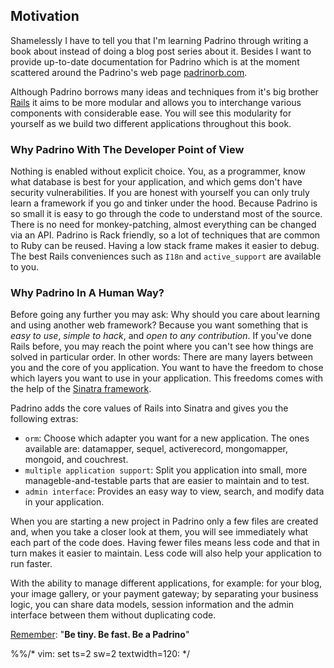 ## Motivation

Shamelessly I have to tell you that I'm learning Padrino through writing a book about instead of doing a blog post
series about it. Besides I want to provide up-to-date documentation for Padrino which is at the moment scattered around
the Padrino's web page [padrinorb.com](http://www.padrinorb.com/).


Although Padrino borrows many ideas and techniques from it's big brother [Rails](http://rubyonrails.org/) it aims to be
more modular and allows you to interchange various components with considerable ease. You will see this modularity for
yourself as we build two different applications throughout this book.


### Why Padrino With The Developer Point of View

Nothing is enabled without explicit choice. You, as a programmer, know what database is best for your application, and
which gems don't have security vulnerabilities. If you are honest with yourself you can only truly learn a framework if
you go and tinker under the hood. Because Padrino is so small it is easy to go through the code to understand most of
the source. There is no need for monkey-patching, almost everything can be changed via an API. Padrino is Rack friendly,
so a lot of techniques that are common to Ruby can be reused. Having a low stack frame makes it easier to debug. The
best Rails conveniences such as `I18n` and `active_support` are available to you.


### Why Padrino In A Human Way?

Before going any further you may ask: Why should you care about learning and using another web framework? Because you
want something that is *easy to use*, *simple to hack*, and *open to any contribution*. If you've done
Rails before, you may reach the point where you can't see how things are solved in particular
order. In other words: There are many layers between you and the core of you application. You want to have the freedom
to chose which layers you want to use in your application. This freedoms comes with the help of the
[Sinatra framework](http://www.sinatrarb.com/).


Padrino adds the core values of Rails into Sinatra and gives you the following extras:


- `orm`: Choose which adapter you want for a new application. The ones available are: datamapper, sequel, activerecord,
  mongomapper, mongoid, and couchrest.
- `multiple application support`: Split you application into small, more manageble-and-testable parts that are easier to
  maintain and to test.
- `admin interface`: Provides an easy way to view, search, and modify data in your application.


When you are starting a new project in Padrino only a few files are created and, when you take a closer look at them,
you will see immediately what each part of the code does. Having fewer files means less code and that in turn makes it
easier to maintain. Less code will also help your application to run faster.


With the ability to manage different applications, for example: for your blog, your image gallery, or your payment
gateway; by separating your business logic, you can share data models, session information and the admin interface
between them without duplicating code.


[Remember](https://speakerdeck.com/daddye/padrino-framework-0-dot-11-and-1-dot-0): "**Be tiny. Be fast. Be a Padrino**"

%%/* vim: set ts=2 sw=2 textwidth=120: */
